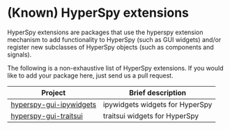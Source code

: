 # (Known) HyperSpy extensions

HyperSpy extensions are packages that use the hyperspy extension mechanism to add functionality to HyperSpy (such as GUI widgets) and/or register new subclasses of HyperSpy objects (such as components and signals).

The following is a non-exhaustive list of HyperSpy extensions. If you would like to add your package here, just send us a pull request.

| Project                                                                        | Brief description               |
|--------------------------------------------------------------------------------|---------------------------------|
| [hyperspy-gui-ipywidgets](https://github.com/hyperspy/hyperspy_gui_ipywidgets) | ipywidgets widgets for HyperSpy |
| [hyperspy-gui-traitsui](https://github.com/hyperspy/hyperspy_gui_traitsui)     | traitsui widgets for HyperSpy   |
